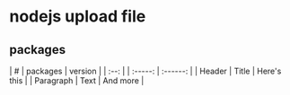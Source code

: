 # nodejs upload file

## packages

| # | packages | version |
| :--: | | :-----: | :------: |
| Header | Title | Here's this |
| Paragraph | Text | And more |
